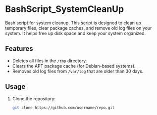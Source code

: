 # BashScript_SystemCleanUp
Bash script for system cleanup. This script is designed to clean up temporary files, clear package caches, and remove old log files on your system. It helps free up disk space and keep your system organized.

## Features

- Deletes all files in the `/tmp` directory.
- Clears the APT package cache (for Debian-based systems).
- Removes old log files from `/var/log` that are older than 30 days.

## Usage

1. Clone the repository:

   ```bash
   git clone https://github.com/username/repo.git
